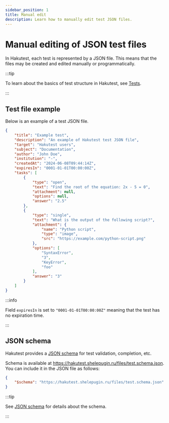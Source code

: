 ```yaml
---
sidebar_position: 1
title: Manual edit
description: Learn how to manually edit test JSON files.
---
```


# Manual editing of JSON test files

In Hakutest, each test is represented by a JSON file. This means that the
files may be created and edited manually or programmatically.

:::tip

To learn about the basics of test structure in Hakutest, see [Tests](/docs/guide/tests).

:::

## Test file example

Below is an example of a test JSON file.

```json
{
    "title": "Example test",
    "description": "An example of Hakutest test JSON file",
    "target": "Hakutest users",
    "subject": "Documentation",
    "author": "John Doe",
    "institution": "-",
    "createdAt": "2024-06-08T09:44:14Z",
    "expiresIn": "0001-01-01T00:00:00Z",
    "tasks": [
        {
            "type": "open",
            "text": "Find the root of the equation: 2x - 5 = 0",
            "attachment": null,
            "options": null,
            "answer": "2.5"
        },
        {
            "type": "single",
            "text": "What is the output of the following script?",
            "attachment": {
                "name": "Python script",
                "type": "image",
                "src": "https://example.com/python-script.png"
            },
            "options": [
                "SyntaxError",
                "3",
                "KeyError",
                "foo"
            ],
            "answer": "3"
        }
    ]
}
```

:::info

Field `expiresIn` is set to `"0001-01-01T00:00:00Z"` meaning that the test has
no expiration time.

:::

## JSON schema

Hakutest provides a [JSON schema](https://json-schema.org) for test validation, completion, etc.

Schema is available at https://hakutest.shelepugin.ru/files/test.schema.json. You can include it in the JSON file as follows:

```json
{
    "$schema": "https://hakutest.shelepugin.ru/files/test.schema.json"
}
```

:::tip

See [JSON schema](/docs/advanced/tests/json-schema) for details about the
schema.

:::
